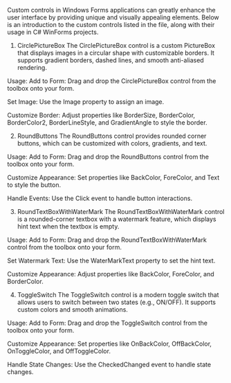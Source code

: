 Custom controls in Windows Forms applications can greatly enhance the user interface by providing unique and visually appealing elements. Below is an introduction to the custom controls listed in the file, along with their usage in C# WinForms projects.

1. CirclePictureBox
The CirclePictureBox control is a custom PictureBox that displays images in a circular shape with customizable borders. It supports gradient borders, dashed lines, and smooth anti-aliased rendering.

Usage:
Add to Form: Drag and drop the CirclePictureBox control from the toolbox onto your form.

Set Image: Use the Image property to assign an image.

Customize Border: Adjust properties like BorderSize, BorderColor, BorderColor2, BorderLineStyle, and GradientAngle to style the border.

2. RoundButtons
The RoundButtons control provides rounded corner buttons, which can be customized with colors, gradients, and text.

Usage:
Add to Form: Drag and drop the RoundButtons control from the toolbox onto your form.

Customize Appearance: Set properties like BackColor, ForeColor, and Text to style the button.

Handle Events: Use the Click event to handle button interactions.

3. RoundTextBoxWithWaterMark
The RoundTextBoxWithWaterMark control is a rounded-corner textbox with a watermark feature, which displays hint text when the textbox is empty.

Usage:
Add to Form: Drag and drop the RoundTextBoxWithWaterMark control from the toolbox onto your form.

Set Watermark Text: Use the WaterMarkText property to set the hint text.

Customize Appearance: Adjust properties like BackColor, ForeColor, and BorderColor.

4. ToggleSwitch
The ToggleSwitch control is a modern toggle switch that allows users to switch between two states (e.g., ON/OFF). It supports custom colors and smooth animations.

Usage:
Add to Form: Drag and drop the ToggleSwitch control from the toolbox onto your form.

Customize Appearance: Set properties like OnBackColor, OffBackColor, OnToggleColor, and OffToggleColor.

Handle State Changes: Use the CheckedChanged event to handle state changes.
